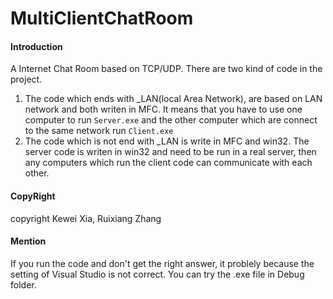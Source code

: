 # MultiClientChatRoom

#### Introduction
A Internet Chat Room based on TCP/UDP.
There are two kind of code in the project.

1. The code which ends with _LAN(local Area Network), are based on LAN network and both writen in MFC. It means that you have to use one computer to run `Server.exe` and the other computer which are connect to the same network run `Client.exe`
2. The code which is not end with _LAN is write in MFC and win32. The server code is writen in win32 and need to be run in a real server, then any computers which run the client code can communicate with each other.

#### CopyRight
copyright Kewei Xia, Ruixiang Zhang

#### Mention
If you run the code and don't get the right answer, it problely because the setting of Visual Studio is not correct. You can try the .exe file in Debug folder.
